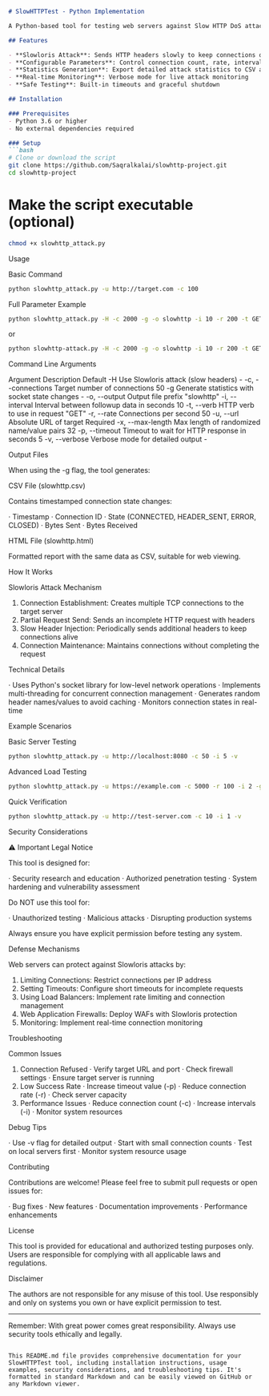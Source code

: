 ```markdown
# SlowHTTPTest - Python Implementation

A Python-based tool for testing web servers against Slow HTTP DoS attacks, similar to the original `slowhttptest` tool. This implementation focuses on Slowloris attacks that keep HTTP connections open by sending partial headers slowly.

## Features

- **Slowloris Attack**: Sends HTTP headers slowly to keep connections open
- **Configurable Parameters**: Control connection count, rate, intervals, and more
- **Statistics Generation**: Export detailed attack statistics to CSV and HTML
- **Real-time Monitoring**: Verbose mode for live attack monitoring
- **Safe Testing**: Built-in timeouts and graceful shutdown

## Installation

### Prerequisites
- Python 3.6 or higher
- No external dependencies required

### Setup
```bash
# Clone or download the script
git clone https://github.com/Saqralkalai/slowhttp-project.git
cd slowhttp-project
```
# Make the script executable (optional)
```bash
chmod +x slowhttp_attack.py
```

Usage

Basic Command

```bash
python slowhttp_attack.py -u http://target.com -c 100
```

Full Parameter Example

```bash
python slowhttp_attack.py -H -c 2000 -g -o slowhttp -i 10 -r 200 -t GET -u http://10.0.0.1/ -x 24 -p 3 -v
```
or 

```bash
python slowhttp-attack.py -H -c 2000 -g -o slowhttp -i 10 -r 200 -t GET -u http://10.0.0.1/ -x 24 -p 3 -v
```
Command Line Arguments

Argument Description Default
-H Use Slowloris attack (slow headers) -
-c, --connections Target number of connections 50
-g Generate statistics with socket state changes -
-o, --output Output file prefix "slowhttp"
-i, --interval Interval between followup data in seconds 10
-t, --verb HTTP verb to use in request "GET"
-r, --rate Connections per second 50
-u, --url Absolute URL of target Required
-x, --max-length Max length of randomized name/value pairs 32
-p, --timeout Timeout to wait for HTTP response in seconds 5
-v, --verbose Verbose mode for detailed output -

Output Files

When using the -g flag, the tool generates:

CSV File (slowhttp.csv)

Contains timestamped connection state changes:

· Timestamp
· Connection ID
· State (CONNECTED, HEADER_SENT, ERROR, CLOSED)
· Bytes Sent
· Bytes Received

HTML File (slowhttp.html)

Formatted report with the same data as CSV, suitable for web viewing.

How It Works

Slowloris Attack Mechanism

1. Connection Establishment: Creates multiple TCP connections to the target server
2. Partial Request Send: Sends an incomplete HTTP request with headers
3. Slow Header Injection: Periodically sends additional headers to keep connections alive
4. Connection Maintenance: Maintains connections without completing the request

Technical Details

· Uses Python's socket library for low-level network operations
· Implements multi-threading for concurrent connection management
· Generates random header names/values to avoid caching
· Monitors connection states in real-time

Example Scenarios

Basic Server Testing

```bash
python slowhttp_attack.py -u http://localhost:8080 -c 50 -i 5 -v
```

Advanced Load Testing

```bash
python slowhttp_attack.py -u https://example.com -c 5000 -r 100 -i 2 -g -o load_test -p 10 -v
```

Quick Verification

```bash
python slowhttp_attack.py -u http://test-server.com -c 10 -i 1 -v
```

Security Considerations

⚠️ Important Legal Notice

This tool is designed for:

· Security research and education
· Authorized penetration testing
· System hardening and vulnerability assessment

Do NOT use this tool for:

· Unauthorized testing
· Malicious attacks
· Disrupting production systems

Always ensure you have explicit permission before testing any system.

Defense Mechanisms

Web servers can protect against Slowloris attacks by:

1. Limiting Connections: Restrict connections per IP address
2. Setting Timeouts: Configure short timeouts for incomplete requests
3. Using Load Balancers: Implement rate limiting and connection management
4. Web Application Firewalls: Deploy WAFs with Slowloris protection
5. Monitoring: Implement real-time connection monitoring

Troubleshooting

Common Issues

1. Connection Refused
   · Verify target URL and port
   · Check firewall settings
   · Ensure target server is running
2. Low Success Rate
   · Increase timeout value (-p)
   · Reduce connection rate (-r)
   · Check server capacity
3. Performance Issues
   · Reduce connection count (-c)
   · Increase intervals (-i)
   · Monitor system resources

Debug Tips

· Use -v flag for detailed output
· Start with small connection counts
· Test on local servers first
· Monitor system resource usage

Contributing

Contributions are welcome! Please feel free to submit pull requests or open issues for:

· Bug fixes
· New features
· Documentation improvements
· Performance enhancements

License

This tool is provided for educational and authorized testing purposes only. Users are responsible for complying with all applicable laws and regulations.

Disclaimer

The authors are not responsible for any misuse of this tool. Use responsibly and only on systems you own or have explicit permission to test.

---

Remember: With great power comes great responsibility. Always use security tools ethically and legally.

```

This README.md file provides comprehensive documentation for your SlowHTTPTest tool, including installation instructions, usage examples, security considerations, and troubleshooting tips. It's formatted in standard Markdown and can be easily viewed on GitHub or any Markdown viewer.
